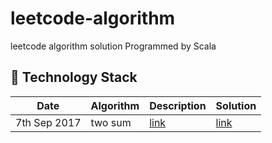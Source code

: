 # leetcode-algorithm
leetcode algorithm solution
Programmed by Scala

## :tiger: Technology Stack
| Date | Algorithm | Description | Solution |
| --- | --- | --- | --- |
|7th Sep 2017| two sum | [link](https://leetcode.com/problems/two-sum/description/) | [link](https://github.com/DannyWE/leetcode-algorithm/blob/master/src/main/scala/algorithm/TwoSum.scala)